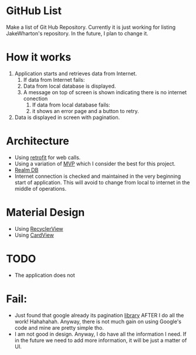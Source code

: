 # GitHub List 

Make a list of Git Hub Repository. Currently it is just working for listing JakeWharton's repository. In the future, I plan to change it.

# How it works

1. Application starts and retrieves data from Internet.
   1. If data from Internet fails:
   1. Data from local database is displayed.
   1. A message on top of screen is shown indicating there is no internet conection
      1. If data from local database fails:
      1. it shows an error page and a button to retry. 
1. Data is displayed in screen with pagination.


# Architecture

* Using [retrofit](http://square.github.io/retrofit/) for web calls.
* Using a variation of [MVP](https://en.wikipedia.org/wiki/Model%E2%80%93view%E2%80%93presenter) which I consider the best for this project.
* [Realm DB](https://blog.realm.io/realm-for-android/?)
* Internet connection is checked and maintained in the very beginning start of application. This will avoid to change from local to internet in the middle of operations.


# Material Design

* Using [RecyclerView](https://developer.android.com/reference/android/support/v7/widget/RecyclerView.html)
* Using [CardView](https://developer.android.com/training/material/lists-cards.html)

# TODO

* The application does not 

# Fail:

* Just found that google already its pagination [library](https://developer.android.com/topic/libraries/architecture/paging.html) AFTER I do all the work! Hahahahah. Anyway, there is not much gain on using Google's code and mine are pretty simple tho.
* I am not good in design. Anyway, I do have all the information I need. If in the future we need to add more information, it will be just a matter of UI.